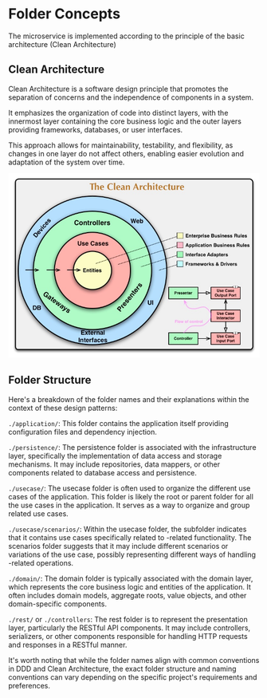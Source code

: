 # Folder Concepts
The microservice is implemented according to the principle of the basic architecture (Clean Architecture)

## Clean Architecture
Clean Architecture is a software design principle that promotes the separation of concerns and the independence of components in a system. 

It emphasizes the organization of code into distinct layers, with the innermost layer containing the core business logic and the outer layers providing frameworks, databases, or user interfaces. 

This approach allows for maintainability, testability, and flexibility, as changes in one layer do not affect others, enabling easier evolution and adaptation of the system over time.

![](../assets/clean.png)

## Folder Structure

Here's a breakdown of the folder names and their explanations within the context of these design patterns:

`./application/`:
This folder contains the application itself providing configuration files and dependency injection.

`./persistence/`:
The persistence folder is associated with the infrastructure layer, specifically the implementation of data access and storage mechanisms. It may include repositories, data mappers, or other components related to database access and persistence.

`./usecase/`:
The usecase folder is often used to organize the different use cases of the application. This folder is likely the root or parent folder for all the use cases in the application. It serves as a way to organize and group related use cases.

`./usecase/scenarios/`:
Within the usecase folder, the <domain> subfolder indicates that it contains use cases specifically related to <domain>-related functionality. The scenarios folder suggests that it may include different scenarios or variations of the <domain> use case, possibly representing different ways of handling <domain>-related operations.

`./domain/`:
The domain folder is typically associated with the domain layer, which represents the core business logic and entities of the application. It often includes domain models, aggregate roots, value objects, and other domain-specific components.

`./rest/` or `./controllers`:
The rest folder is to represent the presentation layer, particularly the RESTful API components. It may include controllers, serializers, or other components responsible for handling HTTP requests and responses in a RESTful manner.

It's worth noting that while the folder names align with common conventions in DDD and Clean Architecture, the exact folder structure and naming conventions can vary depending on the specific project's requirements and preferences.
